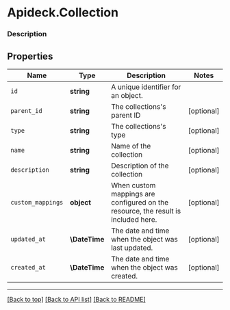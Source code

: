 # Apideck.Collection

### Description

## Properties
Name | Type | Description | Notes
------------ | ------------- | ------------- | -------------
`id` | **string** | A unique identifier for an object. | 
`parent_id` | **string** | The collections's parent ID | [optional] 
`type` | **string** | The collections's type | [optional] 
`name` | **string** | Name of the collection | [optional] 
`description` | **string** | Description of the collection | [optional] 
`custom_mappings` | **object** | When custom mappings are configured on the resource, the result is included here. | [optional] 
`updated_at` | **\DateTime** | The date and time when the object was last updated. | [optional] 
`created_at` | **\DateTime** | The date and time when the object was created. | [optional] 





---

[[Back to top]](#) [[Back to API list]](../../../../README.md#documentation-for-api-endpoints) [[Back to README]](../../../../README.md)



